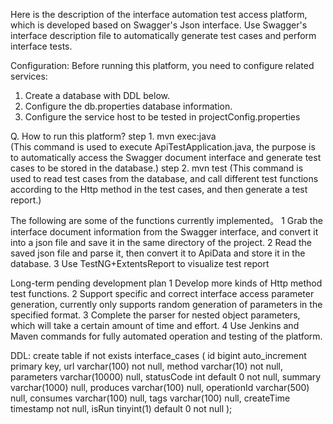 
Here is the description of the interface automation test access platform, which is developed based on Swagger's Json interface. 
Use Swagger's interface description file to automatically generate test cases and perform interface tests.

Configuration:
Before running this platform, you need to configure related services:
1. Create a database with DDL below.
2. Configure the db.properties database information.
3. Configure the service host to be tested in projectConfig.properties

Q. How to run this platform?
step 1. mvn exec:java   
(This command is used to execute ApiTestApplication.java, the purpose is to automatically access the Swagger document interface and generate test cases to be stored in the database.)
step 2. mvn test
(This command is used to read test cases from the database, and call different test functions according to the Http method in the test cases, and then generate a test report.)

The following are some of the functions currently implemented。
1 Grab the interface document information from the Swagger interface, and convert it into a json file and save it in the same directory of the project.
2 Read the saved json file and parse it, then convert it to ApiData and store it in the database.
3 Use TestNG+ExtentsReport to visualize test report

Long-term pending development plan
1 Develop more kinds of Http method test functions.
2 Support specific and correct interface access parameter generation, 
currently only supports random generation of parameters in the specified format.
3 Complete the parser for nested object parameters, which will take a certain amount of time and effort.
4 Use Jenkins and Maven commands for fully automated operation and testing of the platform.

DDL:
create table if not exists interface_cases
(
	id bigint auto_increment
		primary key,
	url varchar(100) not null,
	method varchar(10) not null,
	parameters varchar(10000) null,
	statusCode int default 0 not null,
	summary varchar(1000) null,
	produces varchar(100) null,
	operationId varchar(500) null,
	consumes varchar(100) null,
	tags varchar(100) null,
	createTime timestamp not null,
	isRun tinyint(1) default 0 not null
);

